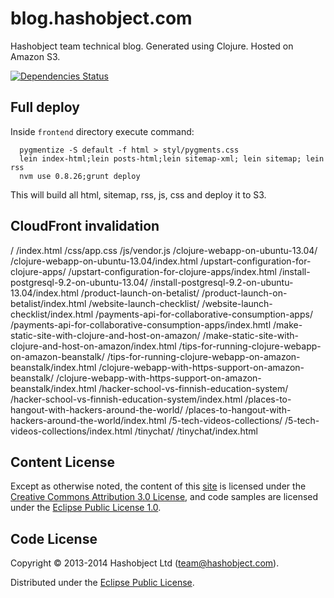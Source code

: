 # blog.hashobject.com

Hashobject team technical blog. Generated using Clojure. Hosted on Amazon S3.

[![Dependencies Status](http://jarkeeper.com/hashobject/blog.hashobject.com/status.png)](http://jarkeeper.com/hashobject/blog.hashobject.com)

## Full deploy

Inside `frontend` directory execute command:

```
  pygmentize -S default -f html > styl/pygments.css
  lein index-html;lein posts-html;lein sitemap-xml; lein sitemap; lein rss
  nvm use 0.8.26;grunt deploy
```

This will build all html, sitemap, rss, js, css and deploy it to S3.


## CloudFront invalidation

/
/index.html
/css/app.css
/js/vendor.js
/clojure-webapp-on-ubuntu-13.04/
/clojure-webapp-on-ubuntu-13.04/index.html
/upstart-configuration-for-clojure-apps/
/upstart-configuration-for-clojure-apps/index.html
/install-postgresql-9.2-on-ubuntu-13.04/
/install-postgresql-9.2-on-ubuntu-13.04/index.html
/product-launch-on-betalist/
/product-launch-on-betalist/index.html
/website-launch-checklist/
/website-launch-checklist/index.html
/payments-api-for-collaborative-consumption-apps/
/payments-api-for-collaborative-consumption-apps/index.hmtl
/make-static-site-with-clojure-and-host-on-amazon/
/make-static-site-with-clojure-and-host-on-amazon/index.html
/tips-for-running-clojure-webapp-on-amazon-beanstalk/
/tips-for-running-clojure-webapp-on-amazon-beanstalk/index.html
/clojure-webapp-with-https-support-on-amazon-beanstalk/
/clojure-webapp-with-https-support-on-amazon-beanstalk/index.html
/hacker-school-vs-finnish-education-system/
/hacker-school-vs-finnish-education-system/index.html
/places-to-hangout-with-hackers-around-the-world/
/places-to-hangout-with-hackers-around-the-world/index.html
/5-tech-videos-collections/
/5-tech-videos-collections/index.html
/tinychat/
/tinychat/index.html

## Content License

Except as otherwise noted, the content of this [site](http://blog.hashobject.com)
is licensed under the [Creative Commons Attribution 3.0 License](http://creativecommons.org/licenses/by/3.0/),
and code samples are licensed under the [Eclipse Public License 1.0](http://opensource.org/licenses/eclipse-1.0).

## Code License

Copyright © 2013-2014 Hashobject Ltd (team@hashobject.com).

Distributed under the [Eclipse Public License](http://opensource.org/licenses/eclipse-1.0).
